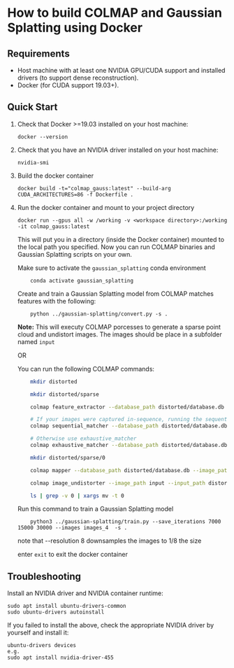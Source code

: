 # How to build COLMAP and Gaussian Splatting using Docker

## Requirements

- Host machine with at least one NVIDIA GPU/CUDA support and installed drivers
  (to support dense reconstruction).
- Docker (for CUDA support 19.03+).

## Quick Start

1. Check that Docker >=19.03 installed on your host machine:

    ```
    docker --version
    ```

2. Check that you have an NVIDIA driver installed on your host machine:

    ```
    nvidia-smi
    ```

<!-- 3. Setup the nvidia-toolkit on your host machine:

    For Ubuntu host machines: `./setup-ubuntu.sh`

    For CentOS host machines: `./setup-centos.sh`

      *Find these in the COLMMAP repo** -->

3. Build the docker container

    ```
    docker build -t="colmap_gauss:latest" --build-arg CUDA_ARCHITECTURES=86 -f Dockerfile .
    ```

4. Run the docker container and mount to your project directory

    ```
    docker run --gpus all -w /working -v <workspace directory>:/working -it colmap_gauss:latest
    ```

    This will put you in a directory (inside the Docker container) mounted to
    the local path you specified. Now you can run COLMAP binaries and Gaussian Splatting scripts on your own.

    Make sure to activate the `gaussian_splatting` conda environment

    ```
        conda activate gaussian_splatting
    ```

    Create and train a Gaussian Splatting model from COLMAP matches features with the following:

    ```
        python ../gaussian-splatting/convert.py -s .
    ```
    **Note:** This will executy COLMAP porcesses to generate a sparse point cloud and undistort images. The images should be place in a subfolder named `input`

    OR 

    You can run the following COLMAP commands:

    ```bash
        mkdir distorted

        mkdir distorted/sparse

        colmap feature_extractor --database_path distorted/database.db --image_path input --ImageReader.single_camera 1 --ImageReader.camera_model PINHOLE --SiftExtraction.use_gpu 1

        # If your images were captured in-sequence, running the sequential_matcher will save you time
        colmap sequential_matcher --database_path distorted/database.db --SiftMatching.use_gpu 1

        # Otherwise use exhaustive_matcher
        colmap exhaustive_matcher --database_path distorted/database.db --SiftMatching.use_gpu 1

        mkdir distorted/sparse/0

        colmap mapper --database_path distorted/database.db --image_path input --output_path distorted/sparse --Mapper.ba_global_function_tolerance=0.000001

        colmap image_undistorter --image_path input --input_path distorted/sparse/0 --output_path . --output_type COLMAP

        ls | grep -v 0 | xargs mv -t 0
    ```

    Run this command to train a Gaussian Splatting model

    ```
        python3 ../gaussian-splatting/train.py --save_iterations 7000 15000 30000 --images images_4  -s .
    ```

    note that --resolution 8 downsamples the images to 1/8 the size

    enter `exit` to exit the docker container


## Troubleshooting

Install an NVIDIA driver and NVIDIA container runtime:

```
sudo apt install ubuntu-drivers-common
sudo ubuntu-drivers autoinstall
```

If you failed to install the above, check the appropriate NVIDIA driver by yourself and install it:

```
ubuntu-drivers devices
e.g.
sudo apt install nvidia-driver-455
```
